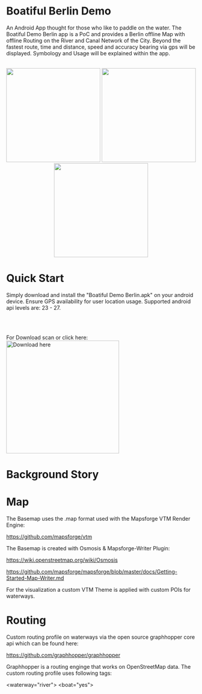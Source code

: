 # Boatiful Berlin Demo

An Android App thought for those who like to paddle on the water. The Boatiful Demo Berlin app is a PoC and provides a Berlin offline Map with offline Routing on the River and Canal Network of the City. Beyond the fastest route, time and distance, speed and accuracy bearing via gps will be displayed. Symbology and Usage will be explained within the app.
<br>
<br>
<p align="center">
  <img src="http://davmol.de/git_hub_data/Screenshot_20190120-130104.jpg" width="250">
  <img src="http://davmol.de/git_hub_data/Screenshot_20190120-130232.jpg" width="250">
  <img src="http://i67.tinypic.com/2iaztog.jpg" width="250">
</p>


# Quick Start
Simply download and install the "Boatiful Demo Berlin.apk" on your android device. Ensure GPS availability for user location usage. Supported android api levels are: 23 - 27.


<br>
<br>

<p>
  For Download scan or click here:<br>
  <a href="https://mega.nz/#!WUoC0YhS!3YCC3RQDD12Jhvm-sd8H8_8Ae-QZakPA5TvSG5tMxek">
  <img alt="Download here" src="http://i68.tinypic.com/30m5lps.jpg" width="300">
</a>
</p>

 
# Background Story

# Map
The Basemap uses the .map format used with the Mapsforge VTM Render Engine:

https://github.com/mapsforge/vtm

The Basemap is created with Osmosis & Mapsforge-Writer Plugin:

https://wiki.openstreetmap.org/wiki/Osmosis

https://github.com/mapsforge/mapsforge/blob/master/docs/Getting-Started-Map-Writer.md

For the visualization a custom VTM Theme is applied with custom POIs for waterways.

# Routing
Custom routing profile on waterways via the open source graphhopper core api which can be found here:

https://github.com/graphhopper/graphhopper

Graphhopper is a routing enginge that works on OpenStreetMap data. The custom routing profile uses following tags:

<waterway="river">
<boat="yes">


